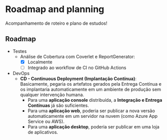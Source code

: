 # Roadmap and planning

Acompanhamento de roteiro e plano de estudos!

## Roadmap

- Testes
  - Análise de Cobertura com Coverlet e ReportGenerator:
    - [X] Localmente
    - [ ] Integrado ao workflow de CI no GitHub Actions

- DevOps
  - **CD - Continuous Deployment (Implantação Contínua)**: Basicamente, pegaria os artefatos gerados pela Entrega Contínua e os implantaria automaticamente em um ambiente de produção sem qualquer intervenção humana.
    - Para uma **aplicação console** distribuída, a **Integração e Entrega Contínuas** já são suficientes.
    - Para uma **aplicação web**, poderia ser publicar a nova versão automaticamente em um servidor na nuvem (como Azure App Service ou AWS).
    - Para uma **aplicação desktop**, poderia ser publicar em uma loja de aplicativos.
